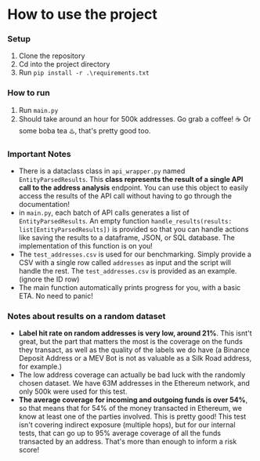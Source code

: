 # How to use the project

### Setup

1. Clone the repository
2. Cd into the project directory
3. Run `pip install -r .\requirements.txt`

### How to run

1. Run `main.py`
2. Should take around an hour for 500k addresses. Go grab a coffee! ☕ Or some boba tea ♨️, that's pretty good too.

### Important Notes

- There is a dataclass class in `api_wrapper.py` named `EntityParsedResults`. This **class represents the result of a single API call to the address analysis** endpoint. You can use this object to easily access the results of the API call without having to go through the documentation!
- in `main.py`, each batch of API calls generates a list of `EntityParsedResults`. An empty function `handle_results(results: list[EntityParsedResults])` is provided so that you can handle actions like saving the results to a dataframe, JSON, or SQL database. The implementation of this function is on you!
- The `test_addresses.csv` is used for our benchmarking. Simply provide a CSV with a single row called `addresses` as input and the script will handle the rest. The `test_addresses.csv` is provided as an example. (ignore the ID row)
- The main function automatically prints progress for you, with a basic ETA. No need to panic!

### Notes about results on a random dataset

- **Label hit rate on random addresses is very low, around 21%**. This isnt't great, but the part that matters the most is the coverage on the funds they transact, as well as the quality of the labels we do have (a Binance Deposit Address or a MEV Bot is not as valuable as a Silk Road address, for example.)
- The low address coverage can actually be bad luck with the randomly chosen dataset. We have 63M addresses in the Ethereum network, and only 500k were used for this test.
- **The average coverage for incoming and outgoing funds is over 54%**, so that means that for 54% of the money transacted in Ethereum, we know at least one of the parties involved. This is pretty good! This test isn't covering indirect exposure (multiple hops), but for our internal tests, that can go up to 95% average coverage of all the funds transacted by an address. That's more than enough to inform a risk score!
